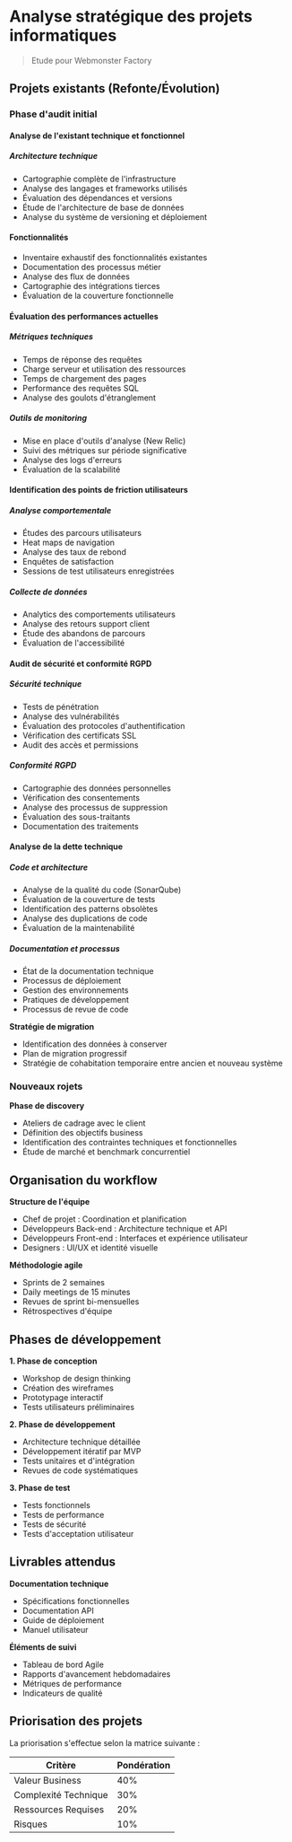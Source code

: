 # Analyse stratégique des projets informatiques

> Etude pour Webmonster Factory

## Projets existants (Refonte/Évolution)

### Phase d'audit initial

#### Analyse de l'existant technique et fonctionnel

##### Architecture technique

+ Cartographie complète de l'infrastructure
+ Analyse des langages et frameworks utilisés
+ Évaluation des dépendances et versions
+ Étude de l'architecture de base de données
+ Analyse du système de versioning et déploiement

#### Fonctionnalités

- Inventaire exhaustif des fonctionnalités existantes
- Documentation des processus métier
- Analyse des flux de données
- Cartographie des intégrations tierces
- Évaluation de la couverture fonctionnelle

#### Évaluation des performances actuelles

##### Métriques techniques

- Temps de réponse des requêtes
- Charge serveur et utilisation des ressources
- Temps de chargement des pages
- Performance des requêtes SQL
- Analyse des goulots d'étranglement

##### Outils de monitoring

- Mise en place d'outils d'analyse (New Relic)
- Suivi des métriques sur période significative
- Analyse des logs d'erreurs
- Évaluation de la scalabilité

#### Identification des points de friction utilisateurs

##### Analyse comportementale

- Études des parcours utilisateurs
- Heat maps de navigation
- Analyse des taux de rebond
- Enquêtes de satisfaction
- Sessions de test utilisateurs enregistrées

##### Collecte de données

- Analytics des comportements utilisateurs
- Analyse des retours support client
- Étude des abandons de parcours
- Évaluation de l'accessibilité


#### Audit de sécurité et conformité RGPD

##### Sécurité technique

+ Tests de pénétration
+ Analyse des vulnérabilités
+ Évaluation des protocoles d'authentification
+ Vérification des certificats SSL
+ Audit des accès et permissions

##### Conformité RGPD

+ Cartographie des données personnelles
+ Vérification des consentements
+ Analyse des processus de suppression
+ Évaluation des sous-traitants
+ Documentation des traitements

#### Analyse de la dette technique

##### Code et architecture

+ Analyse de la qualité du code (SonarQube)
+ Évaluation de la couverture de tests
+ Identification des patterns obsolètes
+ Analyse des duplications de code
+ Évaluation de la maintenabilité

##### Documentation et processus

+ État de la documentation technique
+ Processus de déploiement
+ Gestion des environnements
+ Pratiques de développement
+ Processus de revue de code


**Stratégie de migration**
- Identification des données à conserver
- Plan de migration progressif
- Stratégie de cohabitation temporaire entre ancien et nouveau système

### Nouveaux rojets

**Phase de discovery**
- Ateliers de cadrage avec le client
- Définition des objectifs business
- Identification des contraintes techniques et fonctionnelles
- Étude de marché et benchmark concurrentiel

## Organisation du workflow

**Structure de l'équipe**
- Chef de projet : Coordination et planification
- Développeurs Back-end : Architecture technique et API
- Développeurs Front-end : Interfaces et expérience utilisateur
- Designers : UI/UX et identité visuelle

**Méthodologie agile**
- Sprints de 2 semaines
- Daily meetings de 15 minutes
- Revues de sprint bi-mensuelles
- Rétrospectives d'équipe

## Phases de développement

**1. Phase de conception**
- Workshop de design thinking
- Création des wireframes
- Prototypage interactif
- Tests utilisateurs préliminaires

**2. Phase de développement**
- Architecture technique détaillée
- Développement itératif par MVP
- Tests unitaires et d'intégration
- Revues de code systématiques

**3. Phase de test**
- Tests fonctionnels
- Tests de performance
- Tests de sécurité
- Tests d'acceptation utilisateur

## Livrables attendus

**Documentation technique**
- Spécifications fonctionnelles
- Documentation API
- Guide de déploiement
- Manuel utilisateur

**Éléments de suivi**
- Tableau de bord Agile
- Rapports d'avancement hebdomadaires
- Métriques de performance
- Indicateurs de qualité

## Priorisation des projets

La priorisation s'effectue selon la matrice suivante :

| Critère | Pondération |
|---------|-------------|
| Valeur Business | 40% |
| Complexité Technique | 30% |
| Ressources Requises | 20% |
| Risques | 10% |
